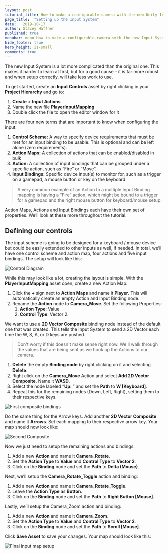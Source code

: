 ```yaml
---
layout: post
tutorial_title: How to make a configurable camera with the new Unity Input System
page_title:  "Setting up the Input System"
date:   2019-10-17
author: Stacey Haffner
published: true
menubar: menu_How-to-make-a-configurable-camera-with-the-new-Input-System
hide_footer: true
hero_height: is-small
comments: true
---
```


The new Input System is a lot more complicated than the original one. This makes it harder to learn at first, but for a good cause – it is far more robust and when setup correctly, will take less work to use.

To get started, create an **Input Controls** asset by right clicking in your **Project Hierarchy** and go to:

1. **Create** > **Input Actions**
2. Name the new file **PlayerInputMapping**
3. Double click the file to open the editor window for it

There are four new terms that are important to know when configuring the input: 

1.	**Control Scheme:** A way to specify device requirements that must be met for an input binding to be usable. This is optional and can be left alone (zero requirements). 
2.	**Action Maps:** A collection of actions that can be enabled/disabled in bulk
3.	**Action:** A collection of input bindings that can be grouped under a specific action, such as “Fire” or “Move”.
4.	**Input Bindings:** Specific device input(s) to monitor for, such as a trigger on a gamepad, a mouse button or key on the keyboard. 

> A very common example of an Action to a multiple Input Binding mapping is having a “Fire” action, which might be bound to a trigger for a gamepad and the right mouse button for keyboard/mouse setup.

Action Maps, Actions and Input Bindings each have their own set of properties. We’ll look at these more throughout the tutorial.

## Defining our controls

The input scheme is going to be designed for a keyboard / mouse device but could be easily extended to other inputs as well, if needed. In total, we’ll have one control scheme and action map, four actions and five input bindings. The setup will look like this:

![Control Diagram]({{page.dir}}/images/controlDiagram.png)

While this may look like a lot, creating the layout is simple. With the **PlayerInputMapping** asset open, create a new Action Map:

1. Click the **+** sign next to **Action Maps** and name it **Player**. This will automatically create an empty Action and Input Binding node. 
2. Rename the **Action** node to **Camera_Move**. Set the following Properties:
      1. **Action Type**: Value
      2. **Control Type**: Vector 2.

We want to use a **2D Vector Composite** binding node instead of the default one that was created. This tells the Input System to send a 2D Vector each time the W, S, A, or D keys are pushed. 

> Don't worry if this doesn't make sense right now. We'll walk through the values that are being sent as we hook up the Actions to our camera.

1.	**Delete** the empty **Binding node** by right clicking on it and selecting **Delete**.
2.	Right click on the **Camera_Move** Action and select **Add 2D Vector Composite**. Name it **WASD**.
3.	Select the node labeled “**Up: <No Binding>**” and set the **Path** to **W [Keyboard]**. 
4.	Repeat this for the remaining nodes (Down, Left, Right), setting them to their respective keys. 

![First composite bindings]({{page.dir}}/images/pt-2-2-wasd-setup.gif)

Do the same thing for the Arrow keys. Add another **2D Vector Composite** and name it **Arrows**. Set each mapping to their respective arrow key. Your map should now look like:

![Second Composite]({{page.dir}}/images/5_Second2DCompositeBindings.jpg)

Now we just need to setup the remaining actions and bindings:

1.	Add a new **Action** and name it **Camera_Rotate**.
2.	Set the **Action Type** to **Value** and **Control Type** to **Vector 2**.
3.	Click on the **Binding** node and set the **Path** to **Delta (Mouse)**.

Next, we’ll setup the **Camera_Rotate_Toggle** action and binding: 

1.	Add a new **Action** and name it **Camera_Rotate_Toggle**.
2.	Leave the **Action Type** as **Button**. 
3.	Click on the **Binding** node and set the **Path** to **Right Button [Mouse]**.

Lastly, we’ll setup the Camera_Zoom action and binding:

1.	Add a new **Action** and name it **Camera_Zoom**.
2.	Set the **Action Type** to **Value** and **Control Type** to **Vector 2**.
3.	Click on the **Binding** node and set the **Path** to **Scroll [Mouse]**.

Click **Save Asset** to save your changes. Your map should look like this:

![Final input map setup]({{page.dir}}/images/6_FinalMap.jpg)